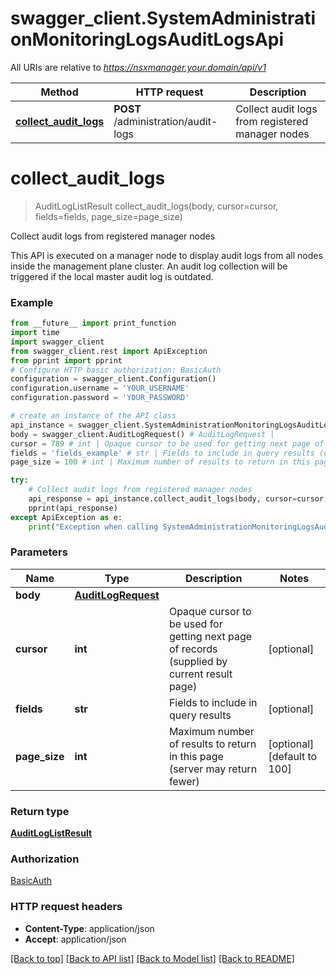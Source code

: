 # swagger_client.SystemAdministrationMonitoringLogsAuditLogsApi

All URIs are relative to *https://nsxmanager.your.domain/api/v1*

Method | HTTP request | Description
------------- | ------------- | -------------
[**collect_audit_logs**](SystemAdministrationMonitoringLogsAuditLogsApi.md#collect_audit_logs) | **POST** /administration/audit-logs | Collect audit logs from registered manager nodes

# **collect_audit_logs**
> AuditLogListResult collect_audit_logs(body, cursor=cursor, fields=fields, page_size=page_size)

Collect audit logs from registered manager nodes

This API is executed on a manager node to display audit logs from all nodes inside the management plane cluster. An audit log collection will be triggered if the local master audit log is outdated. 

### Example
```python
from __future__ import print_function
import time
import swagger_client
from swagger_client.rest import ApiException
from pprint import pprint
# Configure HTTP basic authorization: BasicAuth
configuration = swagger_client.Configuration()
configuration.username = 'YOUR_USERNAME'
configuration.password = 'YOUR_PASSWORD'

# create an instance of the API class
api_instance = swagger_client.SystemAdministrationMonitoringLogsAuditLogsApi(swagger_client.ApiClient(configuration))
body = swagger_client.AuditLogRequest() # AuditLogRequest | 
cursor = 789 # int | Opaque cursor to be used for getting next page of records (supplied by current result page) (optional)
fields = 'fields_example' # str | Fields to include in query results (optional)
page_size = 100 # int | Maximum number of results to return in this page (server may return fewer) (optional) (default to 100)

try:
    # Collect audit logs from registered manager nodes
    api_response = api_instance.collect_audit_logs(body, cursor=cursor, fields=fields, page_size=page_size)
    pprint(api_response)
except ApiException as e:
    print("Exception when calling SystemAdministrationMonitoringLogsAuditLogsApi->collect_audit_logs: %s\n" % e)
```

### Parameters

Name | Type | Description  | Notes
------------- | ------------- | ------------- | -------------
 **body** | [**AuditLogRequest**](AuditLogRequest.md)|  | 
 **cursor** | **int**| Opaque cursor to be used for getting next page of records (supplied by current result page) | [optional] 
 **fields** | **str**| Fields to include in query results | [optional] 
 **page_size** | **int**| Maximum number of results to return in this page (server may return fewer) | [optional] [default to 100]

### Return type

[**AuditLogListResult**](AuditLogListResult.md)

### Authorization

[BasicAuth](../README.md#BasicAuth)

### HTTP request headers

 - **Content-Type**: application/json
 - **Accept**: application/json

[[Back to top]](#) [[Back to API list]](../README.md#documentation-for-api-endpoints) [[Back to Model list]](../README.md#documentation-for-models) [[Back to README]](../README.md)

